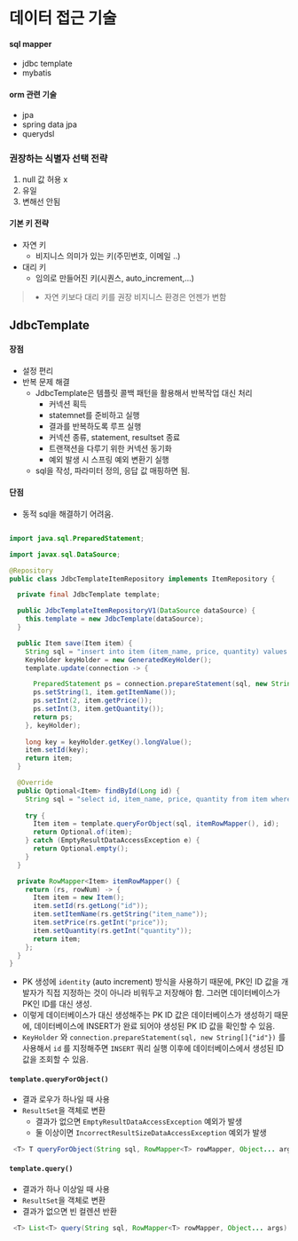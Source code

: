 # 데이터 접근 기술

#### sql mapper
- jdbc template
- mybatis
#### orm 관련 기술
- jpa
- spring data jpa
- querydsl

### 권장하는 식별자 선택 전략
1. null 값 허용 x
2. 유일
3. 변해선 안됨

#### 기본 키 전략
- 자연 키
  - 비지니스 의미가 있는 키(주민번호, 이메일 ..)
- 대리 키
  - 임의로 만들어진 키(시퀀스, auto_increment,...)

> - 자연 키보다 대리 키를 권장
> 비지니스 환경은 언젠가 변함

## JdbcTemplate
#### 장점
- 설정 편리
- 반복 문제 해결
  - JdbcTemplate은 템플릿 콜백 패턴을 활용해서 반복작업 대신 처리
    - 커넥션 획득
    - statemnet를 준비하고 실행
    - 결과를 반복하도록 루프 실행
    - 커넥션 종류, statement, resultset 종료
    - 트랜잭션을 다루기 위한 커넥션 동기화
    - 예외 발생 시 스프링 예외 변환기 실행
  - sql을 작성, 파라미터 정의, 응답 값 매핑하면 됨.
#### 단점
- 동적 sql을 해결하기 어려움.

```java

import java.sql.PreparedStatement;

import javax.sql.DataSource;

@Repository
public class JdbcTemplateItemRepository implements ItemRepository {

  private final JdbcTemplate template;

  public JdbcTemplateItemRepositoryV1(DataSource dataSource) {
    this.template = new JdbcTemplate(dataSource);
  }

  public Item save(Item item) {
    String sql = "insert into item (item_name, price, quantity) values (?, ?, ?)";
    KeyHolder keyHolder = new GeneratedKeyHolder();
    template.update(connection -> {

      PreparedStatement ps = connection.prepareStatement(sql, new String[] {"id"});
      ps.setString(1, item.getItemName());
      ps.setInt(2, item.getPrice());
      ps.setInt(3, item.getQuantity());
      return ps;
    }, keyHolder);
    
    long key = keyHolder.getKey().longValue();
    item.setId(key);
    return item;
  }

  @Override
  public Optional<Item> findById(Long id) {
    String sql = "select id, item_name, price, quantity from item where id = ?";
    
    try {
      Item item = template.queryForObject(sql, itemRowMapper(), id);
      return Optional.of(item);
    } catch (EmptyResultDataAccessException e) {
      return Optional.empty();
    } 
  }

  private RowMapper<Item> itemRowMapper() {
    return (rs, rowNum) -> {
      Item item = new Item();
      item.setId(rs.getLong("id"));
      item.setItemName(rs.getString("item_name"));
      item.setPrice(rs.getInt("price"));
      item.setQuantity(rs.getInt("quantity"));
      return item;
    }; 
  }
}
```
- PK 생성에 `identity` (auto increment) 방식을 사용하기 때문에, PK인 ID 값을 개발자가 직접 지정하는 것이 아니라 비워두고 저장해야 함. 그러면 데이터베이스가 PK인 ID를 대신 생성.
- 이렇게 데이터베이스가 대신 생성해주는 PK ID 값은 데이터베이스가 생성하기 때문에, 데이터베이스에 INSERT가 완료 되어야 생성된 PK ID 값을 확인할 수 있음.
- `KeyHolder` 와 `connection.prepareStatement(sql, new String[]{"id"})` 를 사용해서 `id` 를 지정해주면 `INSERT` 쿼리 실행 이후에 데이터베이스에서 생성된 ID 값을 조회할 수 있음.
#### `template.queryForObject()`
- 결과 로우가 하나일 때 사용
- `ResultSet`을 객체로 변환
  - 결과가 없으면 `EmptyResultDataAccessException` 예외가 발생
  - 둘 이상이면 `IncorrectResultSizeDataAccessException` 예외가 발생
```java
 <T> T queryForObject(String sql, RowMapper<T> rowMapper, Object... args) throws DataAccessException;
```
#### `template.query()`
- 결과가 하나 이상일 때 사용
- `ResultSet`을 객체로 변환
- 결과가 없으면 빈 컬렌션 반환
```java
 <T> List<T> query(String sql, RowMapper<T> rowMapper, Object... args) throws DataAccessException;
```







  
